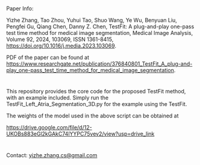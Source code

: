 #
Paper Info:

Yizhe Zhang, Tao Zhou, Yuhui Tao, Shuo Wang, Ye Wu, Benyuan Liu, Pengfei Gu, Qiang Chen, Danny Z. Chen,
TestFit: A plug-and-play one-pass test time method for medical image segmentation,
Medical Image Analysis,
Volume 92,
2024,
103069,
ISSN 1361-8415,
https://doi.org/10.1016/j.media.2023.103069.

PDF of the paper can be found at https://www.researchgate.net/publication/376840801_TestFit_A_plug-and-play_one-pass_test_time_method_for_medical_image_segmentation.

#
This repository provides the core code for the proposed TestFit method, with an example included. Simply run the TestFit_Left_Atria_Segmentation_3D.py for the example using the TestFit.

The weights of the model used in the above script can be obtained at

https://drive.google.com/file/d/12-UKOBs883eGl2kGAkC74lYYPC75vev2/view?usp=drive_link

#
Contact: yizhe.zhang.cs@gmail.com
